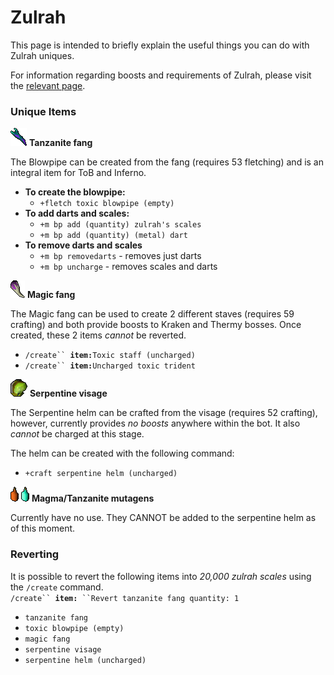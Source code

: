 # Zulrah

This page is intended to briefly explain the useful things you can do with Zulrah uniques.

For information regarding boosts and requirements of Zulrah, please visit the [relevant page](https://wiki.oldschool.gg/bosses/boosts-and-requirements#other-bosses).

### Unique Items

![](<../.gitbook/assets/Tanzanite fang.png>) **Tanzanite fang**

The Blowpipe can be created from the fang (requires 53 fletching) and is an integral item for ToB and Inferno.

* **To create the blowpipe:**
  * `+fletch toxic blowpipe (empty)`
* **To add darts and scales:**
  * `+m bp add (quantity) zulrah's scales`
  * `+m bp add (quantity) (metal) dart`
* **To remove darts and scales**
  * `+m bp removedarts` - removes just darts
  * `+m bp uncharge` - removes scales and darts

![](<../.gitbook/assets/Magic fang.png>) **Magic fang**

The Magic fang can be used to create 2 different staves (requires 59 crafting) and both provide boosts to Kraken and Thermy bosses. Once created, these 2 items _cannot_ be reverted.

* `/create`` `**`item:`**`Toxic staff (uncharged)`
* `/create`` `**`item:`**`Uncharged toxic trident`

![](<../.gitbook/assets/Serpentine visage.png>) **Serpentine visage**

The Serpentine helm can be crafted from the visage (requires 52 crafting), however, currently provides _no boosts_ anywhere within the bot. It also _cannot_ be charged at this stage.

The helm can be created with the following command:

* `+craft serpentine helm (uncharged)`

![](<../.gitbook/assets/Magma mutagen.png>) ![](<../.gitbook/assets/Tanzanite mutagen.png>) **Magma/Tanzanite mutagens**

Currently have no use. They CANNOT be added to the serpentine helm as of this moment.

### Reverting

It is possible to revert the following items into _20,000 zulrah scales_ using the `/create` command.\
`/create`` `**`item:`**` ``Revert tanzanite fang quantity: 1`

* `tanzanite fang`
* `toxic blowpipe (empty)`
* `magic fang`
* `serpentine visage`
* `serpentine helm (uncharged)`
